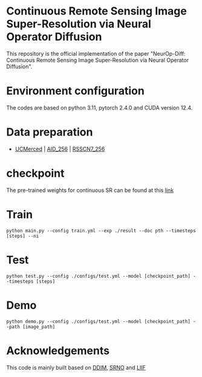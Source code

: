 # Continuous Remote Sensing Image Super-Resolution via Neural Operator Diffusion

This repository is the official implementation of the paper "NeurOp-Diff: Continuous Remote Sensing Image Super-Resolution via Neural Operator Diffusion".

# Environment configuration

The codes are based on python 3.11, pytorch 2.4.0 and CUDA version 12.4.

# Data preparation

- [UCMerced](https://drive.google.com/drive/folders/1Mknr0n4VjWIAk3yQwGewplDe4bUa-_D-?usp=drive_link) | [AID_256](https://drive.google.com/drive/folders/1Mknr0n4VjWIAk3yQwGewplDe4bUa-_D-?usp=drive_link) | [RSSCN7_256](https://drive.google.com/drive/folders/1Mknr0n4VjWIAk3yQwGewplDe4bUa-_D-?usp=drive_link)

# checkpoint

The pre-trained weights for continuous SR can be found at this [link](https://drive.google.com/file/d/1A06iFZUyu1-CnYtIceBFmThhdhW65oH8/view?usp=drive_link)

# Train

```python main.py --config train.yml --exp ./result --doc pth --timesteps [steps] --ni```

# Test

```python test.py --config ./configs/test.yml --model [checkpoint_path] --timesteps [steps]```

# Demo

```python demo.py --config ./configs/test.yml --model [checkpoint_path] --path [image_path]```

# Acknowledgements

This code is mainly built based on [DDIM](https://github.com/ermongroup/ddim), [SRNO](https://github.com/2y7c3/Super-Resolution-Neural-Operator) and [LIIF](https://github.com/yinboc/liif)